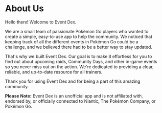 # About Us

Hello there! Welcome to Event Dex.

We are a small team of passionate Pokémon Go players who wanted to create a simple, easy-to-use app to help the community. We noticed that keeping track of all the different events in Pokémon Go could be a challenge, and we believed there had to be a better way to stay updated.

That's why we built Event Dex. Our goal is to make it effortless for you to find out about upcoming raids, Community Days, and other in-game events so you never miss out on the action. We're dedicated to providing a clear, reliable, and up-to-date resource for all trainers.

Thank you for using Event Dex and for being a part of this amazing community.

**Please Note:** Event Dex is an unofficial app and is not affiliated with, endorsed by, or officially connected to Niantic, The Pokémon Company, or Pokémon Go.
